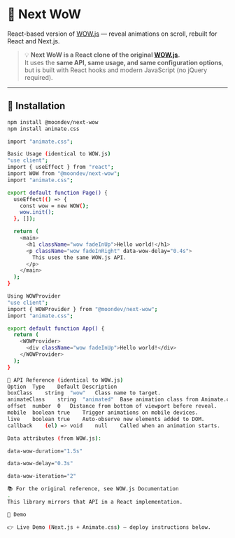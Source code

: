 # 🌟 Next WoW

React-based version of [WOW.js](https://wowjs.uk/) — reveal animations on scroll, rebuilt for React and Next.js.

> 💡 **Next WoW is a React clone of the original [WOW.js](https://wowjs.uk/).**  
> It uses the **same API, same usage, and same configuration options**, but is built with React hooks and modern JavaScript (no jQuery required).

---

## 🚀 Installation

```bash
npm install @moondev/next-wow
npm install animate.css

import "animate.css";

Basic Usage (identical to WOW.js)
"use client";
import { useEffect } from "react";
import WOW from "@moondev/next-wow";
import "animate.css";

export default function Page() {
  useEffect(() => {
    const wow = new WOW();
    wow.init();
  }, []);

  return (
    <main>
      <h1 className="wow fadeInUp">Hello world!</h1>
      <p className="wow fadeInRight" data-wow-delay="0.4s">
        This uses the same WOW.js API.
      </p>
    </main>
  );
}

Using WOWProvider
"use client";
import { WOWProvider } from "@moondev/next-wow";
import "animate.css";

export default function App() {
  return (
    <WOWProvider>
      <div className="wow fadeInUp">Hello world!</div>
    </WOWProvider>
  );
}

🔧 API Reference (identical to WOW.js)
Option	Type	Default	Description
boxClass	string	"wow"	Class name to target.
animateClass	string	"animated"	Base animation class from Animate.css.
offset	number	0	Distance from bottom of viewport before reveal.
mobile	boolean	true	Trigger animations on mobile devices.
live	boolean	true	Auto-observe new elements added to DOM.
callback	(el) => void	null	Called when an animation starts.

Data attributes (from WOW.js):

data-wow-duration="1.5s"

data-wow-delay="0.3s"

data-wow-iteration="2"

📚 For the original reference, see WOW.js Documentation
.
This library mirrors that API in a React implementation.

🧪 Demo

👉 Live Demo (Next.js + Animate.css) – deploy instructions below.